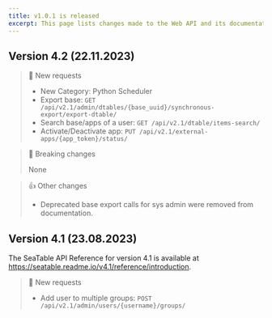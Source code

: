 ```yaml
---
title: v1.0.1 is released
excerpt: This page lists changes made to the Web API and its documentation.
---
```


## Version 4.2 (22.11.2023)

> 📘 New requests
>
> - New Category: Python Scheduler
> - Export base: `GET /api/v2.1/admin/dtables/{base_uuid}/synchronous-export/export-dtable/`
> - Search base/apps of a user: `GET /api/v2.1/dtable/items-search/`
> - Activate/Deactivate app: `PUT /api/v2.1/external-apps/{app_token}/status/`

> 🚧 Breaking changes
>
> None

> 👍 Other changes
>
> - Deprecated base export calls for sys admin were removed from documentation.

## Version 4.1 (23.08.2023)

The SeaTable API Reference for version 4.1 is available at https://seatable.readme.io/v4.1/reference/introduction.

> 📘 New requests
>
> - Add user to multiple groups: `POST /api/v2.1/admin/users/{username}/groups/`
